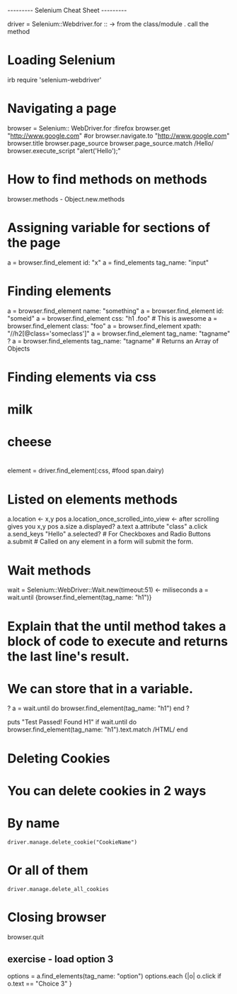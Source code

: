 --------- Selenium Cheat Sheet ---------

driver = Selenium::Webdriver.for
:: -> from the class/module
. call the method

# Loading Selenium

irb 
require 'selenium-webdriver'

# Navigating a page
browser = Selenium:: WebDriver.for :firefox
browser.get "http://www.google.com"
					#or
browser.navigate.to "http://www.google.com"
browser.title
browser.page_source
browser.page_source.match /Hello/
browser.execute_script "alert('Hello');"


# How to find methods on methods

browser.methods - Object.new.methods


# Assigning variable for sections of the page

a = browser.find_element id: "x"
a = find_elements tag_name: "input"


# Finding elements

a = browser.find_element name: "something"
a = browser.find_element id: "someid"
a = browser.find_element css: "h1 .foo" # This is awesome
a = browser.find_element class: "foo"
a = browser.find_element xpath: "//h2[@class='someclass']"
a = browser.find_element tag_name: "tagname"
?
a = browser.find_elements tag_name: "tagname" # Returns an Array of Objects


#  Finding elements via css 
# <div id="food">
#   <span class="dairy">milk</span>
#   <span class="dairy aged">cheese</span>
# </div>
element = driver.find_element(:css, #food span.dairy)
	
# Listed on elements methods

a.location <- x,y pos
a.location_once_scrolled_into_view <- after scrolling gives you x,y pos
a.size
a.displayed?
a.text
a.attribute "class"
a.click
a.send_keys "Hello"
a.selected? # For Checkboxes and Radio Buttons
a.submit # Called on any element in a form will submit the form.

	
# Wait methods 	

wait = Selenium::WebDriver::Wait.new(timeout:51)   <- miliseconds
a = wait.until {browser.find_element(tag_name: "h1")}

# Explain that the until method takes a block of code to execute and returns the last line's result.
# We can store that in a variable.
?
a = wait.until do
  browser.find_element(tag_name: "h1")
end
?

puts "Test Passed! Found H1" if wait.until do
  browser.find_element(tag_name: "h1").text.match /HTML/
end


# Deleting Cookies

# You can delete cookies in 2 ways
# By name
	driver.manage.delete_cookie("CookieName")
# Or all of them
	driver.manage.delete_all_cookies

# Closing browser

browser.quit
	
## exercise - load option 3 ##

options = a.find_elements(tag_name: "option")
options.each {|o| o.click if o.text == "Choice 3" }

